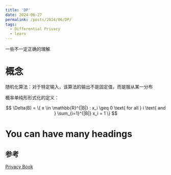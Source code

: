 ```yaml
---
title: 'DP'
date: 2024-06-27
permalink: /posts/2024/06/DP/
tags:
  - Differential Privacy
  - learn
---
```


一些不一定正确的理解

概念
======
随机化算法：对于特定输入，该算法的输出不是固定值，而是服从某一分布

概率单纯形形式化的定义：

$$
\Delta(B) = \{ x \in \mathbb{R}^{|B|} : x_i \geq 0 \text{ for all } i \text{ and } \sum_{i=1}^{|B|} x_i = 1 \}
$$


You can have many headings
======

参考
------
[Privacy Book](https://www.cis.upenn.edu/~aaroth/Papers/privacybook.pdf)
